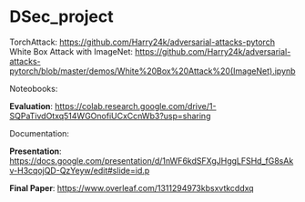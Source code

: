 # DSec_project
TorchAttack: https://github.com/Harry24k/adversarial-attacks-pytorch
White Box Attack with ImageNet: https://github.com/Harry24k/adversarial-attacks-pytorch/blob/master/demos/White%20Box%20Attack%20(ImageNet).ipynb

Noteobooks:

**Evaluation**: https://colab.research.google.com/drive/1-SQPaTivdOtxq514WGOnofiUCxCcnWb3?usp=sharing


Documentation:

**Presentation**: https://docs.google.com/presentation/d/1nWF6kdSFXgJHggLFSHd_fG8sAkv-H3cqojQD-QzYeyw/edit#slide=id.p

**Final Paper**: https://www.overleaf.com/1311294973kbsxvtkcddxq
 

